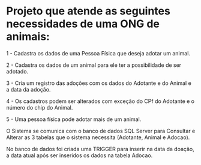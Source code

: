 # Projeto que atende as seguintes necessidades de uma ONG de animais:

1 - Cadastra os dados de uma Pessoa Física que deseja adotar um animal.

2 - Cadastra os dados de um animal para ele ter a possibilidade de ser adotado.

3 - Cria um registro das adoções com os dados do Adotante e do Animal e a data da adoção.

4 - Os cadastros podem ser alterados com exceção do CPf do Adotante e o número do chip do Animal.

5 - Uma pessoa física pode adotar mais de um animal.

O Sistema se comunica com o banco de dados SQL Server para Consultar e Alterar as 3 tabelas que o sistema necessita (Adotante, Animal e Adocao).

No banco de dados foi criada uma TRIGGER para inserir na data da doação, a data atual após ser inseridos os dados na tabela Adocao.

